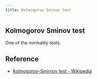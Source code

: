 ```yaml
---
title: Kolmogorov Sminov test
---
```


## Kolmogorov Sminov test
One of the normality tests.

## Reference
* [Kolmogorov–Smirnov test - Wikipedia](https://en.wikipedia.org/wiki/Kolmogorov%E2%80%93Smirnov_test)
